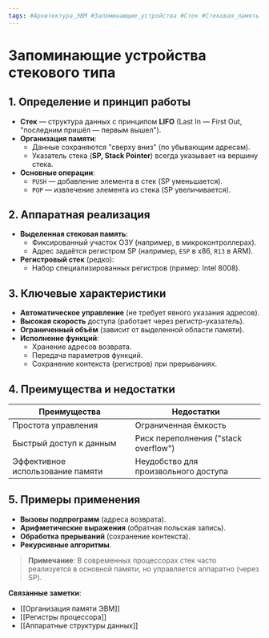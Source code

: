 ```yaml
---
tags: #Архитектура_ЭВМ #Запоминающие_устройства #Стек #Стековая_память #Организация_памяти 
---
```


# Запоминающие устройства стекового типа

## **1. Определение и принцип работы**
- **Стек** — структура данных с принципом **LIFO** (Last In — First Out, "последним пришёл — первым вышел").
- **Организация памяти**: 
  - Данные сохраняются "сверху вниз" (по убывающим адресам).
  - Указатель стека (**SP, Stack Pointer**) всегда указывает на вершину стека.
- **Основные операции**:
  - `PUSH` — добавление элемента в стек (SP уменьшается).
  - `POP` — извлечение элемента из стека (SP увеличивается).

## **2. Аппаратная реализация**
- **Выделенная стековая память**:
  - Фиксированный участок ОЗУ (например, в микроконтроллерах).
  - Адрес задаётся регистром SP (например, `ESP` в x86, `R13` в ARM).
- **Регистровый стек** (редко): 
  - Набор специализированных регистров (пример: Intel 8008).

## **3. Ключевые характеристики**
- **Автоматическое управление** (не требует явного указания адресов).
- **Высокая скорость** доступа (работает через регистр-указатель).
- **Ограниченный объём** (зависит от выделенной области памяти).
- **Исполнение функций**:
  - Хранение адресов возврата.
  - Передача параметров функций.
  - Сохранение контекста (регистров) при прерываниях.

## **4. Преимущества и недостатки**
| **Преимущества**                     | **Недостатки**                     |
|---------------------------------------|-------------------------------------|
| Простота управления                   | Ограниченная ёмкость               |
| Быстрый доступ к данным               | Риск переполнения ("stack overflow") |
| Эффективное использование памяти      | Неудобство для произвольного доступа |

## **5. Примеры применения**
- **Вызовы подпрограмм** (адреса возврата).
- **Арифметические выражения** (обратная польская запись).
- **Обработка прерываний** (сохранение контекста).
- **Рекурсивные алгоритмы**.

> **Примечание**: В современных процессорах стек часто реализуется в основной памяти, но управляется аппаратно (через SP).

**Связанные заметки**:  
- [[Организация памяти ЭВМ]]  
- [[Регистры процессора]]  
- [[Аппаратные структуры данных]]  
